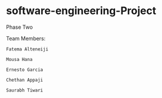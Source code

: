 # software-engineering-Project

Phase Two

Team Members: 

	Fatema Alteneiji

	Mousa Hana

	Ernesto Garcia

	Chethan Appaji

	Saurabh Tiwari


